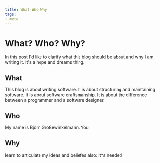 ```yaml
---
title: What Who Why
tags:
- meta
---
```

# What? Who? Why?
In this post I'd like to clarify what this blog should be about and why I am writing it. It's a hope and dreams thing.

## What
This blog is about writing software. It is about structuring and maintaining software. It is about software craftsmanship. It is about the difference between a programmer and a software designer.

## Who 
My name is Björn Großewinkelmann. You

## Why
learn to articulate my ideas and beliefes
also: it*s needed
<!--stackedit_data:
eyJoaXN0b3J5IjpbLTE5ODA0OTk1MTAsMTI1MTE0MTQ2NywxMT
AxNDQ1MTM0LC0xNjg5NTg0NDk3LC0xNzM3NzEyNzUxLC01NzQ2
NTM2OCwxOTM2NzU1NDQ5LC01MDA0NzQyMzZdfQ==
-->